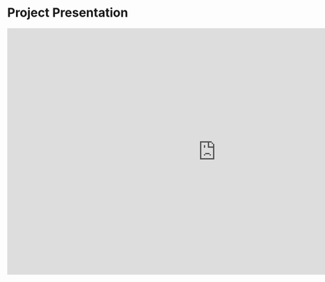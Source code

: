 # Project Presentation
<iframe  src="https://docs.google.com/presentation/d/e/2PACX-1vQxZ-klbmm4Yx4I9SouTsv5LCdUwNNKBK2cDfhhjlALiDSfyVP-ZeswQvV7hUTZuc_UUjR3lNZ3P0x3/embed?start=false&loop=false&delayms=3000"  frameborder="0"  width="960"  height="569"  allowfullscreen="true"  mozallowfullscreen="true"  webkitallowfullscreen="true"></iframe>
